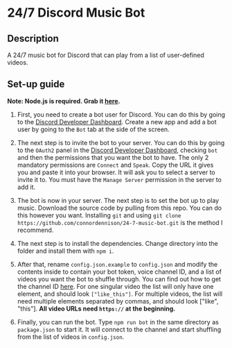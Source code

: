 # 24/7 Discord Music Bot
## Description
A 24/7 music bot for Discord that can play from a list of user-defined videos.
## Set-up guide
**Note: Node.js is required. Grab it [here](https://nodejs.org/).**
1. First, you need to create a bot user for Discord. You can do this by going to the [Discord Developer Dashboard](https://discord.com/developers/applications). Create a new app and add a bot user by going to the `Bot` tab at the side of the screen.

2. The next step is to invite the bot to your server. You can do this by going to the `OAuth2` panel in the [Discord Developer Dashboard](https://discord.com/developers/applications/), checking `bot` and then the permissions that you want the bot to have. The only 2 mandatory permissions are `Connect` and `Speak`. Copy the URL it gives you and paste it into your browser. It will ask you to select a server to invite it to. You must have the `Manage Server` permission in the server to add it.

3. The bot is now in your server. The next step is to set the bot up to play music. Download the source code by pulling from this repo. You can do this however you want. Installing `git` and using `git clone https://github.com/connordennison/24-7-music-bot.git` is the method I recommend.

4. The next step is to install the dependencies. Change directory into the folder and install them with `npm i`.

5. After that, rename `config.json.example` to `config.json` and modify the contents inside to contain your bot token, voice channel ID, and a list of videos you want the bot to shuffle through. You can find out how to get the channel ID [here](https://youtu.be/6dqYctHmazc). For one singular video the list will only have one element, and should look `["like_this"]`. For multiple videos, the list will need multiple elements separated by commas, and should look ["like", "this"]. **All video URLs need `https://` at the beginning.**

6. Finally, you can run the bot. Type `npm run bot` in the same directory as `package.json` to start it. It will connect to the channel and start shuffling from the list of videos in `config.json`.
